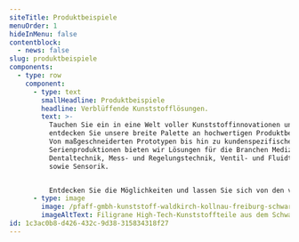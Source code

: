 ```yaml
---
siteTitle: Produktbeispiele
menuOrder: 1
hideInMenu: false
contentblock:
  - news: false
slug: produktbeispiele
components:
  - type: row
    component:
      - type: text
        smallHeadline: Produktbeispiele
        headline: Verblüffende Kunststofflösungen.
        text: >-
          Tauchen Sie ein in eine Welt voller Kunststoffinnovationen und
          entdecken Sie unsere breite Palette an hochwertigen Produktbeispielen.
          Von maßgeschneiderten Prototypen bis hin zu kundenspezifischen
          Serienproduktionen bieten wir Lösungen für die Branchen Medizin- und
          Dentaltechnik, Mess- und Regelungstechnik, Ventil- und Fluidtechnik
          sowie Sensorik.


          Entdecken Sie die Möglichkeiten und lassen Sie sich von den vielfältigen Kunststoffanwendungen bei PFAFF GmbH inspirieren.
      - type: image
        image: /pfaff-gmbh-kunststoff-waldkirch-kollnau-freiburg-schwarzwald.jpg
        imageAltText: Filigrane High-Tech-Kunststoffteile aus dem Schwarzwald.
id: 1c3ac0b8-d426-432c-9d38-315834318f27
---
```

